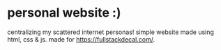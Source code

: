 # personal website :)
centralizing my scattered internet personas!
simple website made using html, css & js. made for https://fullstackdecal.com/.
